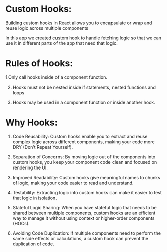 # Custom Hooks:
Building custom hooks in React allows you to encapsulate or wrap and reuse logic across multiple components

In this app we created custom hook to handle fetching logic so that we can use it in different parts of the app that need that logic.

# Rules of Hooks:

1.Only call hooks inside of a component function.

2. Hooks must not be nested inside if statements, nested functions and loops
   
3. Hooks may be used in a component function or inside another hook.

# Why Hooks:

1. Code Reusability: Custom hooks enable you to extract and reuse complex logic across different components, making your code more DRY (Don’t Repeat Yourself).

2. Separation of Concerns: By moving logic out of the components into custom hooks, you keep your component code clean and focused on rendering the UI.

3. Improved Readability: Custom hooks give meaningful names to chunks of logic, making your code easier to read and understand.

4. Testability: Extracting logic into custom hooks can make it easier to test that logic in isolation.

5. Stateful Logic Sharing: When you have stateful logic that needs to be shared between multiple components, custom hooks are an efficient way to manage it without using context or higher-order components (HOCs).

6. Avoiding Code Duplication: If multiple components need to perform the same side effects or calculations, a custom hook can prevent the duplication of code.

